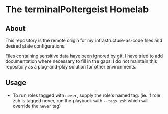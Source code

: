 # The terminalPoltergeist Homelab

## About

This repository is the remote origin for my infrastructure-as-code files and desired state configurations.

Files containing sensitive data have been ignored by git. I have tried to add documentation where necessary to fill in the gaps. I do not maintain this repository as a plug-and-play solution for other environments.

## Usage

- To run roles tagged with `never`, supply the role's named tag. (ie. if role zsh is tagged never, run the playbook with `--tags zsh` which will override the `never` tag)
